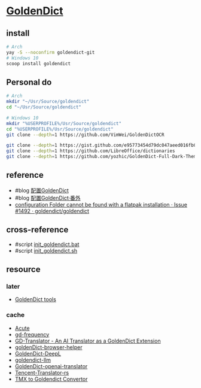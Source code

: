 # [GoldenDict](https://github.com/goldendict/goldendict)

## install

```sh
# Arch
yay -S --noconfirm goldendict-git
# Windows 10
scoop install goldendict
```

## Personal do

```sh
# Arch
mkdir "~/Usr/Source/goldendict"
cd "~/Usr/Source/goldendict"
```

```sh
# Windows 10
mkdir "%USERPROFILE%/Usr/Source/goldendict"
cd "%USERPROFILE%/Usr/Source/goldendict"
git clone --depth=1 https://github.com/VimWei/GoldenDictOCR
```

```sh
git clone --depth=1 https://gist.github.com/e95773454d79dc047aeed016fb00daef tencenttrans_2zh_zh2en
git clone --depth=1 https://github.com/LibreOffice/dictionaries
git clone --depth=1 https://github.com/yozhic/GoldenDict-Full-Dark-Theme
```

## reference

- #blog [配置GoldenDict](https://scillidan.github.io/YAFA-site/blog/goldendict/)
- #blog [配置GoldenDict·番外](https://scillidan.github.io/YAFA-site/blog/goldendict-expand/)
- [configuration Folder cannot be found with a flatpak installation · Issue #1492 · goldendict/goldendict](https://github.com/goldendict/goldendict/issues/1492)

## cross-reference

- #script [init_goldendict.bat](https://github.com/scillidan/Shell/blob/main/opt/init_goldendict.bat)
- #script [init_goldendict.sh](https://github.com/scillidan/Shell/blob/main/opt/init_goldendict.sh)

## resource

### later

- [GoldenDict tools](https://github.com/Ajatt-Tools/gd-tools)

### cache

- [Acute](https://terokarvinen.com/2017/acute-0-2-2-integrate-help-commands-to-single-interface-pydoc3-puppet-describe-and-man-in-goldendict/?fromSearch=acute)
- [gd-frequency](https://github.com/toytoi/gd-frequency)
- [GD-Translator - An AI Translator as a GoldenDict Extension](https://github.com/xrysamuel/GD-Translator)
- [goldenDict-browser-helper](https://github.com/fthvgb1/goldendict-browser-helper)
- [GoldenDict-DeepL](https://github.com/DevJogger/GoldenDict-DeepL)
- [goldendict-llm](https://github.com/tidyimpress/goldendict-llm)
- [GoldenDict-openai-translator](https://github.com/Twinblade-i/goldendict-openai-translator)
- [Tencent-Translator-rs](https://github.com/mingerfan/Tencent-Translator-rs)
- [TMX to Goldendict Convertor](https://github.com/Celso-Scott/TMX-to-Goldendict-Converter)
